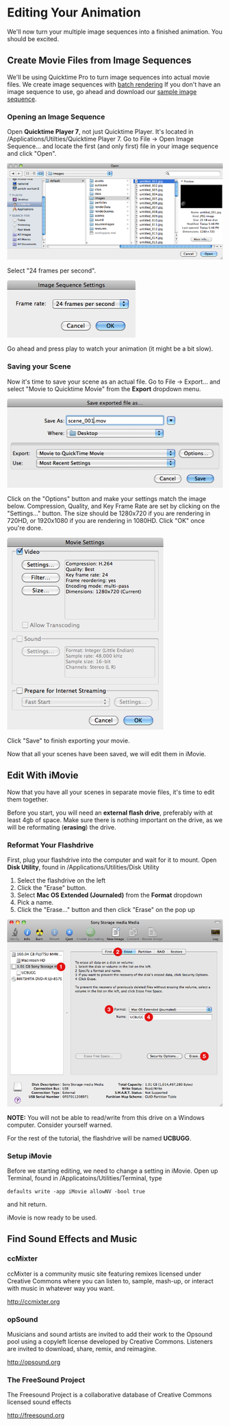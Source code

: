 # Editing Your Animation

We'll now turn your multiple image sequences into a finished animation. You should be excited.

## Create Movie Files from Image Sequences

We'll be using Quicktime Pro to turn image sequences into actual movie files. We create image sequences with [batch rendering](/rendering) If you don't have an image sequence to use, go ahead and download our [sample image sequence](/images/editing/image-sequence.zip).

### Opening an Image Sequence

Open **Quicktime Player 7**, not just Quicktime Player. It's located in /Applications/Utilties/Quicktime Player 7. Go to File &rarr; Open Image Sequence... and locate the first (and only first) file in your image sequence and click "Open". 

![Open Image Sequence](/images/editing/open-image-seq.png)

Select "24 frames per second".

![Frame Rate](/images/editing/frame-rate.png)

Go ahead and press play to watch your animation (it might be a bit slow).

### Saving your Scene

Now it's time to save your scene as an actual file. Go to File &rarr; Export... and select "Movie to Quicktime Movie" from the **Export** dropdown menu.

![Movie Export](/images/editing/export.png)

Click on the "Options" button and make your settings match the image below. Compression, Quality, and Key Frame Rate are set by clicking on the "Settings..." button. The size should be 1280x720 if you are rendering in 720HD, or 1920x1080 if you are rendering in 1080HD. Click "OK" once you're done. 

![Settings](/images/editing/settings.png)

Click "Save" to finish exporting your movie.

Now that all your scenes have been saved, we will edit them in iMovie.

##  Edit With iMovie

Now that you have all your scenes in separate movie files, it's time to edit them together.

Before you start, you will need an **external flash drive**, preferably with at least 4gb of space. Make sure there is nothing important on the drive, as we will be reformating (**erasing**) the drive.

### Reformat Your Flashdrive

First, plug your flashdrive into the computer and wait for it to mount. Open **Disk Utility**, found in /Applications/Utilities/Disk Utility

1. Select the flashdrive on the left 
2. Click the "Erase" button. 
3. Select **Mac OS Extended (Journaled)** from the **Format** dropdown
4. Pick a name. 
5. Click the "Erase..." button and then click "Erase" on the pop up

![Disk Utility](/images/editing/disk-utility.png)

**NOTE:** You will not be able to read/write from this drive on a Windows computer. Consider yourself warned.

For the rest of the tutorial, the flashdrive will be named **UCBUGG**.

### Setup iMovie

Before we starting editing, we need to change a setting in iMovie. Open up Terminal, found in /Applicatoins/Utilities/Terminal, type

    defaults write -app iMovie allowNV -bool true

and hit return.

iMovie is now ready to be used.

## Find Sound Effects and Music

### ccMixter

ccMixter is a community music site featuring remixes licensed under Creative Commons where you can listen to, sample, mash-up, or interact with music in whatever way you want.

<http://ccmixter.org>

### opSound

Musicians and sound artists are invited to add their work to the Opsound pool using a copyleft license developed by Creative Commons. Listeners are invited to download, share, remix, and reimagine.

<http://opsound.org>

### The FreeSound Project

The Freesound Project is a collaborative database of Creative Commons licensed sound effects

<http://freesound.org>
